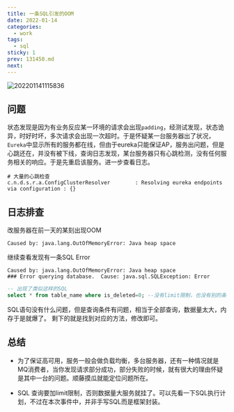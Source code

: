 ```yaml
---
title: 一条SQL引发的OOM
date: 2022-01-14
categories:
  - work
tags:
  - sql
sticky: 1
prev: 131450.md
next:
---
```


![202201141115836](https://gitee.com/snowyan/image/raw/master/2022/202201141115836.png)

<!-- more -->

## 问题

状态发现是因为有业务反应某一环境的请求会出现`padding`，经测试发现，状态诡异，时好时坏，多次请求会出现一次超时。于是怀疑某一台服务器出了状况，`Eureka`中显示所有的服务都在线，但由于eureka只能保证AP，服务出问题，但是心跳还在，并没有被下线，查询日志发现，某台服务器只有心跳检测，没有任何服务相关的响应。于是先重启该服务。进一步查看日志。

```shell
# 大量的心跳检查
c.n.d.s.r.a.ConfigClusterResolver        : Resolving eureka endpoints via configuration : {}
```

## 日志排查

改服务器在前一天的某刻出现OOM

```shell
Caused by: java.lang.OutOfMemoryError: Java heap space
```
继续查看发现有一条SQL Error
```shell
Caused by: java.lang.OutOfMemoryError: Java heap space
### Error querying database.  Cause: java.sql.SQLException: Error
```

```sql
-- 出现了类似这样的SQL
select * from table_name where is_deleted=0; --没有limit限制，也没有别的条件
```

SQL语句没有什么问题，但是查询条件有问题，相当于全部查询，数据量太大，内存于是就爆了。
剩下的就是找到对应的方法，修改即可。

## 总结

- 为了保证高可用，服务一般会做负载均衡，多台服务器，还有一种情况就是MQ消费者，当你发现请求部分成功，部分失败的时候，就有很大的理由怀疑是其中一台的问题。顺藤摸瓜就能定位问题所在。

- SQL 查询要加limit限制，否则数据量大服务就挂了。可以先看一下SQL执行计划，不过在本次事件中，并非手写SQL而是框架封装。